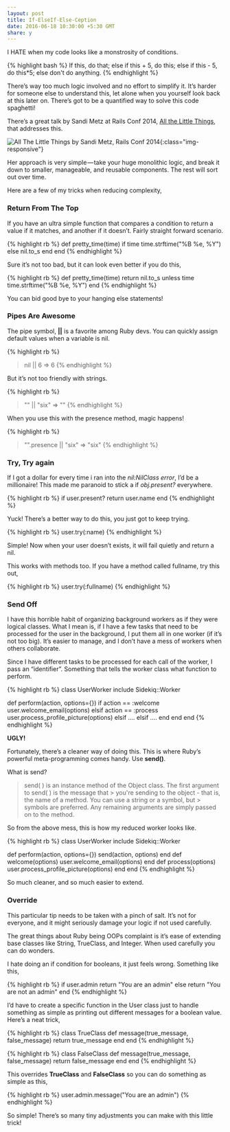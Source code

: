 ```yaml
---
layout: post
title: If-ElseIf-Else-Ception
date: 2016-06-18 10:30:00 +5:30 GMT
share: y
---
```


I HATE when my code looks like a monstrosity of conditions.

{% highlight bash %}
If this, do that;
else if this + 5, do this;
else if this - 5, do this*5;
else don't do anything.
{% endhighlight %}

<!--break-->

There’s way too much logic involved and no effort to simplify it. It’s harder for someone else to understand this, let alone when you yourself look back at this later on. There’s got to be a quantified way to solve this code spaghetti!

There’s a great talk by Sandi Metz at Rails Conf 2014, [All the Little Things](https://www.youtube.com/watch?v=8bZh5LMaSmE), that addresses this.

![All The Little Things by Sandi Metz, Rails Conf 2014](https://cdn-images-1.medium.com/max/800/1*lPNcXEelEj3GP8zIPSRHoA.png){:class="img-responsive"}

Her approach is very simple — take your huge monolithic logic, and break it down to smaller, manageable, and reusable components. The rest will sort out over time.

Here are a few of my tricks when reducing complexity,

### Return From The Top

If you have an ultra simple function that compares a condition to return a value if it matches, and another if it doesn’t. Fairly straight forward scenario.

{% highlight rb %}
def pretty_time(time)
  if time
    time.strftime("%B %e, %Y")
  else
    nil.to_s
  end
end
{% endhighlight %}

Sure it’s not too bad, but it can look even better if you do this,

{% highlight rb %}
def pretty_time(time)
 return nil.to_s unless time
 time.strftime("%B %e, %Y")
end
{% endhighlight %}

You can bid good bye to your hanging else statements!

### Pipes Are Awesome

The pipe symbol, **\|\|** is a favorite among Ruby devs. You can quickly assign default values when a variable is nil.

{% highlight rb %}
> nil || 6
=> 6
{% endhighlight %}

But it’s not too friendly with strings.

{% highlight rb %}
> "" || "six"
=> ""
{% endhighlight %}

When you use this with the presence method, magic happens!

{% highlight rb %}
> "".presence || "six"
=> "six"
{% endhighlight %}

### Try, Try again

If I got a dollar for every time i ran into the _nil:NilClass error_, I’d be a millionaire! This made me paranoid to stick a if _obj.present?_ everywhere.

{% highlight rb %}
if user.present?
  return user.name
end
{% endhighlight %}

Yuck! There’s a better way to do this, you just got to keep trying.

{% highlight rb %}
user.try(:name)
{% endhighlight %}

Simple! Now when your user doesn’t exists, it will fail quietly and return a nil.

This works with methods too. If you have a method called fullname, try this out,

{% highlight rb %}
user.try(:fullname)
{% endhighlight %}

### Send Off

I have this horrible habit of organizing background workers as if they were logical classes. What I mean is, if I have a few tasks that need to be processed for the user in the background, I put them all in one worker (if it’s not too big). It’s easier to manage, and I don’t have a mess of workers when others collaborate.

Since I have different tasks to be processed for each call of the worker, I pass an “identifier”. Something that tells the worker class what function to perform.

{% highlight rb %}
class UserWorker
  include Sidekiq::Worker

  def perform(action, options={})
    if action == :welcome
      user.welcome_email(options)
    elsif action == :process
      user.process_profile_picture(options)
    elsif ....
    elsif ....
    end
  end
end
{% endhighlight %}

**UGLY!**

Fortunately, there’s a cleaner way of doing this. This is where Ruby’s powerful meta-programming comes handy. Use **send()**.

What is send?

> send( ) is an instance method of the Object class. The first argument to send( ) is the message that > you're sending to the object - that is, the name of a method. You can use a string or a symbol, but > symbols are preferred. Any remaining arguments are simply passed on to the method.

So from the above mess, this is how my reduced worker looks like.

{% highlight rb %}
class UserWorker
  include Sidekiq::Worker

  def perform(action, options={})
    send(action, options)
  end
  def welcome(options)
    user.welcome_email(options)
  end
  def process(options)
    user.process_profile_picture(options)
  end
end
{% endhighlight %}

So much cleaner, and so much easier to extend.

### Override

This particular tip needs to be taken with a pinch of salt. It’s not for everyone, and it might seriously damage your logic if not used carefully.

The great things about Ruby being OOPs complaint is it’s ease of extending base classes like String, TrueClass, and Integer. When used carefully you can do wonders.

I hate doing an if condition for booleans, it just feels wrong. Something like this,

{% highlight rb %}
if user.admin
  return "You are an admin"
else
  return "You are not an admin"
end
{% endhighlight %}

I’d have to create a specific function in the User class just to handle something as simple as printing out different messages for a boolean value. Here’s a neat trick,

{% highlight rb %}
class TrueClass
  def message(true_message, false_message)
    return true_message
  end
end
{% endhighlight %}

{% highlight rb %}
class FalseClass
  def message(true_message, false_message)
    return false_message
  end
end
{% endhighlight %}


This overrides **TrueClass** and **FalseClass** so you can do something as simple as this,

{% highlight rb %}
user.admin.message("You are an admin")
{% endhighlight %}

So simple! There’s so many tiny adjustments you can make with this little trick!
